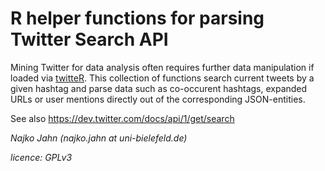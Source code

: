 # R helper functions for parsing Twitter Search API

Mining Twitter for data analysis often requires further data manipulation if loaded via [twitteR](http://cran.r-project.org/web/packages/twitteR/). This collection of functions search current tweets by a given hashtag and parse data such as co-occurent hashtags, expanded URLs or user mentions directly out of the corresponding JSON-entities. 

See also https://dev.twitter.com/docs/api/1/get/search

*Najko Jahn (najko.jahn at uni-bielefeld.de)*

*licence: GPLv3*    
